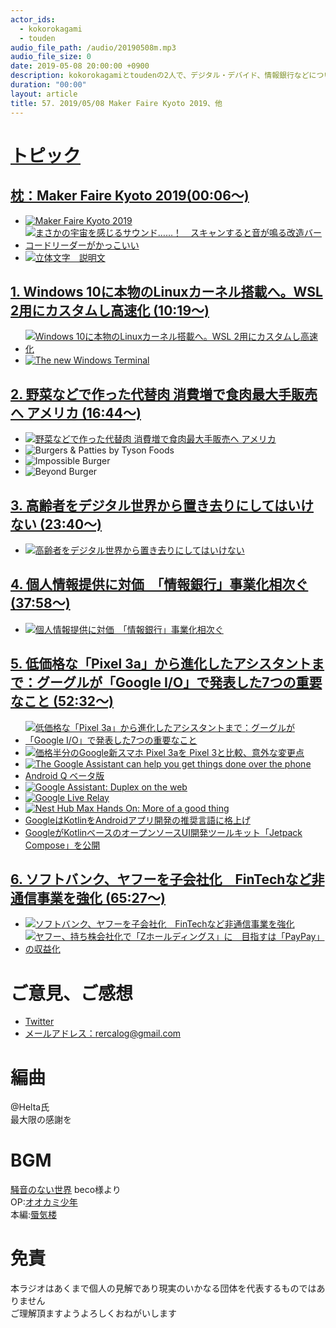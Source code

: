 ```yaml
---
actor_ids:
  - kokorokagami
  - touden
audio_file_path: /audio/20190508m.mp3
audio_file_size: 0
date: 2019-05-08 20:00:00 +0900
description: kokorokagamiとtoudenの2人で、デジタル・デバイド、情報銀行などについて話しました。
duration: "00:00"
layout: article
title: 57. 2019/05/08 Maker Faire Kyoto 2019、他
---
```

# <u>トピック</u>

## <u>枕：Maker Faire Kyoto 2019(00:06～)</u>

- [![Maker Faire Kyoto 2019](https://makezine.jp/event/wp-content/themes/makerfairetokyo/mfk2019/img/make_ogp.png)](https://makezine.jp/event/mfk2019/)
- [![まさかの宇宙を感じるサウンド……！　スキャンすると音が鳴る改造バーコードリーダーがかっこいい](https://image.itmedia.co.jp/nl/articles/1804/21/miya_180421barcodereadersound01.jpg)](https://nlab.itmedia.co.jp/nl/articles/1804/21/news028.html)
- [![立体文字　説明文](https://d2l930y2yx77uc.cloudfront.net/production/uploads/images/9811912/picture_pc_047e3116f7085af6f874eb5df3d5ebe4.png)](https://note.mu/kumajiro/n/n017de2216daa)

## <u>1. Windows 10に本物のLinuxカーネル搭載へ。WSL 2用にカスタムし高速化 (10:19～)</u>

- [![Windows 10に本物のLinuxカーネル搭載へ。WSL 2用にカスタムし高速化](https://o.aolcdn.com/images/dims?resize=2000%2C2000%2Cshrink&image_uri=https%3A%2F%2Fs.yimg.com%2Fos%2Fcreatr-uploaded-images%2F2019-05%2F2a70e2f0-7095-11e9-afef-30e392797673&client=a1acac3e1b3290917d92&signature=303cce6675c8a0a7a1fa08b7f6116f53ca5007d5)](https://japanese.engadget.com/2019/05/07/windows-10-linux-wsl-2/)
- [![The new Windows Terminal](https://img.youtube.com/vi/8gw0rXPMMPE/0.jpg)](https://www.youtube.com/watch?v=8gw0rXPMMPE)

## <u>2. 野菜などで作った代替肉 消費増で食肉最大手販売へ アメリカ  (16:44～)</u>

- [![野菜などで作った代替肉 消費増で食肉最大手販売へ アメリカ](https://assets.bwbx.io/images/users/iqjWHBFdfxIU/ipRjYEUBlXj4/v0/1000x-1.jpg)](https://www3.nhk.or.jp/news/html/20190507/k10011907581000.html)
- ![Burgers & Patties by Tyson Foods](https://www.tysonfoodservice.com/products/burgers-patties)
- ![Impossible Burger](https://impossiblefoods.com/food/)
- ![Beyond Burger](https://www.beyondmeat.com/recipes/beyond-burger-grilled-cheese-by-april-ross/)

## <u>3. 高齢者をデジタル世界から置き去りにしてはいけない  (23:40～)</u>

- [![高齢者をデジタル世界から置き去りにしてはいけない](https://techcrunchjp.files.wordpress.com/2019/05/gettyimages-1008672644.jpg?w=738)](https://jp.techcrunch.com/2019/05/08/2019-05-05-we-are-leaving-older-adults-out-of-the-digital-world/)

## <u>4. 個人情報提供に対価　「情報銀行」事業化相次ぐ (37:58～)</u>

- [![個人情報提供に対価　「情報銀行」事業化相次ぐ](https://article-image-ix.nikkei.com/https%3A%2F%2Fimgix-proxy.n8s.jp%2FDSXMZO4452633008052019MM8001-4.jpg?w=900&h=962&auto=format%2Ccompress&ch=Width%2CDPR&q=45&fit=crop&crop=faces%2Cedges&ixlib=js-1.2.0&s=b60447bdbb03e171f77f527cf7c85f68)](https://r.nikkei.com/article/DGXMZO44513340Y9A500C1MM8000?unlock=1&s=0)

## <u>5. 低価格な「Pixel 3a」から進化したアシスタントまで：グーグルが「Google I/O」で発表した7つの重要なこと (52:32～)</u>

- [![低価格な「Pixel 3a」から進化したアシスタントまで：グーグルが「Google I/O」で発表した7つの重要なこと](https://wired.jp/wp-content/uploads/2019/05/GettyImages-1142105585.jpg)](https://wired.jp/2019/05/08/google-io-2019-announcements/)
- [![価格半分のGoogle新スマホ Pixel 3aを Pixel 3と比較、意外な変更点](https://o.aolcdn.com/images/dims?resize=2000%2C2000%2Cshrink&image_uri=https%3A%2F%2Fs.yimg.com%2Fos%2Fcreatr-uploaded-images%2F2019-05%2Fbfefa6c0-7105-11e9-bafb-fef2b8dc1ea2&client=a1acac3e1b3290917d92&signature=9aedab6a38d548a25e5efe7d150fd8a53d2ccfb6)](https://japanese.engadget.com/2019/05/07/google-pixel-3a-pixel-3/)
- [![The Google Assistant can help you get things done over the phone](https://img.youtube.com/vi/-qCanuYrR0g/0.jpg)](https://www.youtube.com/watch?v=-qCanuYrR0g)
- [Android Q ベータ版](https://developer.android.com/preview)
- [![Google Assistant: Duplex on the web](https://img.youtube.com/vi/Ta7M-KMPY4U/0.jpg)](https://www.youtube.com/watch?v=Ta7M-KMPY4U)
- [![Google Live Relay](https://img.youtube.com/vi/tPvThi4UX7c/0.jpg)](https://www.youtube.com/watch?v=tPvThi4UX7c)
- [![Nest Hub Max Hands On: More of a good thing](https://img.youtube.com/vi/se9kGD9B0wU/0.jpg)](https://www.youtube.com/watch?v=se9kGD9B0wU)
- [GoogleはKotlinをAndroidアプリ開発の推奨言語に格上げ](https://jp.techcrunch.com/2019/05/08/2019-05-07-kotlin-is-now-googles-preferred-language-for-android-app-development/)
- [GoogleがKotlinベースのオープンソースUI開発ツールキット「Jetpack Compose」を公開](https://jp.techcrunch.com/2019/05/08/2019-05-07-google-launches-jetpack-compose-an-open-source-kotlin-based-ui-development-toolkit/)

## <u>6. ソフトバンク、ヤフーを子会社化　FinTechなど非通信事業を強化  (65:27～)</u>

- [![ソフトバンク、ヤフーを子会社化　FinTechなど非通信事業を強化](https://image.itmedia.co.jp/news/articles/1905/08/kf_yahoo_03.jpg)](https://www.itmedia.co.jp/news/articles/1905/08/news124.html#utm_term=share_sp)
- [![ヤフー、持ち株会社化で「Zホールディングス」に　目指すは「PayPay」の収益化](https://image.itmedia.co.jp/news/articles/1904/25/sh_y_02.jpg)](https://www.itmedia.co.jp/news/articles/1904/25/news139.html)

# ご意見、ご感想
- [Twitter](https://twitter.com/recalog1)
- [メールアドレス：rercalog@gmail.com](rercalog@gmail.com)

# 編曲

@Helta氏  
最大限の感謝を  

# BGM

[騒音のない世界](http://noiselessworld.net/) beco様より  
OP:[オオカミ少年](https://soundcloud.com/baron1_3/wolfboy)  
本編:[蜃気楼](https://soundcloud.com/baron1_3/shinkirou)  

# 免責

本ラジオはあくまで個人の見解であり現実のいかなる団体を代表するものではありません  
ご理解頂ますようよろしくおねがいします  